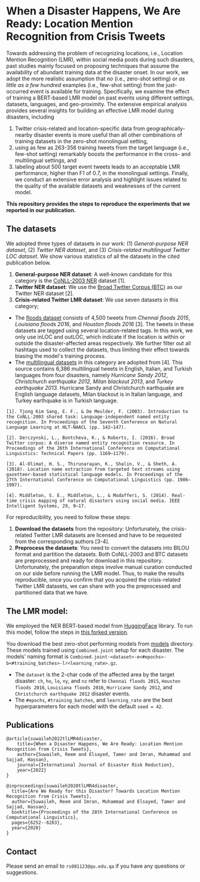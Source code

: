 # When a Disaster Happens, We Are Ready: Location Mention Recognition from Crisis Tweets

Towards addressing the problem of recognizing locations, i.e., Location Mention Recognition (LMR), within social media posts during such disasters, past studies mainly focused on proposing techniques that assume the availability of abundant training data at the disaster onset. In our work, we adopt the more realistic assumption that _no_ (i.e., zero-shot setting) or _as little as a few hundred_ examples (i.e., few-shot setting) from the just-occurred event is available for training. Specifically, we examine the effect of training a BERT-based LMR model on past events using different settings, datasets, languages, and geo-proximity. The extensive empirical analysis provides several insights for building an effective LMR model during disasters, including 
1. Twitter crisis-related and location-specific data from geographically-nearby disaster events is more useful than all other combinations of training datasets in the zero-shot monolingual setting, 
2. using as few as 263-356 training tweets from the target language (i.e., few-shot setting) remarkably boosts the performance in the cross- and multilingual settings, and 
3. labeling about 500 target event tweets leads to an acceptable LMR performance, higher than F1 of 0.7, in the monolingual settings. Finally, we conduct an extensive error analysis and highlight issues related to the quality of the available datasets and weaknesses of the current model.

**This repository provides the steps to reproduce the experiments that we reported in our publication.**

## The datasets

We adopted three types of datasets in our work: (1) _General-purpose NER dataset_, (2) _Twitter NER dataset_, and (3) _Crisis-related multilingual Twitter LOC dataset_. We show various statistics of all the datasets in the cited publication below. 

1. **General-purpose NER dataset**: A well-known candidate for this category is the [CoNLL-2003 NER](https://www.clips.uantwerpen.be/conll2003/ner/) dataset [1]. 
2. **Twitter NER dataset**: We use the [Broad Twitter Corpus (BTC)](https://github.com/GateNLP/broad_twitter_corpus) as our Twitter NER dataset [2].
3. **Crisis-related Twitter LMR dataset**: We use seven datasets in this category; 
- The [floods dataset](https://github.com/halolimat/LNEx) consists of 4,500 tweets from _Chennai floods 2015_, _Louisiana floods 2016_, and _Houston floods 2016_ [3]. The tweets in these datasets are tagged using several location-related tags. In this work, we only use inLOC and outLOC, which indicate if the location is within or outside the disaster-affected areas respectively. We further filter out all hashtags used to collect the datasets, thus limiting their effect towards biasing the model's training process.
- The [multilingual datasets](https://revealproject.eu/geoparse-benchmark-open-dataset/) in this category are adopted from [4]. This source contains 6,386 multilingual tweets in English, Italian, and Turkish languages from four disasters, namely _Hurricane Sandy 2012_, _Christchurch earthquake 2012_, _Milan blackout 2013_, and _Turkey earthquake 2013_. Hurricane Sandy and Christchurch earthquake are English language datasets, Milan blackout is in Italian language, and Turkey earthquake is in Turkish language.

```
[1]. Tjong Kim Sang, E. F., & De Meulder, F. (2003). Introduction to the CoNLL-2003 shared task: Language-independent named entity recognition. In Proceedings of the Seventh Conference on Natural Language Learning at HLT-NAACL (pp. 142–147).

[2]. Derczynski, L., Bontcheva, K., & Roberts, I. (2016). Broad Twitter corpus: A diverse named entity recognition resource. In Proceedings of the 26th International Conference on Computational Linguistics: Technical Papers (pp. 1169–1179).

[3]. Al-Olimat, H. S., Thirunarayan, K., Shalin, V., & Sheth, A. (2018). Location name extraction from targeted text streams using gazetteer-based statistical language models. In Proceedings of the 27th International Conference on Computational Linguistics (pp. 1986–1997).

[4]. Middleton, S. E., Middleton, L., & Modafferi, S. (2014). Real-time crisis mapping of natural disasters using social media. IEEE Intelligent Systems, 29, 9–17.
```

For reproducibility, you need to follow these steps:

1. **Download the datasets** from the repository: Unfortunately, the crisis-related Twitter LMR datasets are licensed and have to be requested from the corresponding authors [3-4]. 
2. **Preprocess the datasets**: You need to convert the datasets into BILOU format and partition the datasets. Both CoNLL-2003 and BTC datasets are preprocessed and ready for download in this repository. Unfortunately, the preparation steps involve manual curation conducted on our side before running the LMR model. Thus, to make the results reproducible, once you confirm that you acquired the crisis-related Twitter LMR datasets, we can share with you the preprocessed and partitioned data that we have.


## The LMR model:
We employed the NER BERT-based model from [HuggingFace](https://huggingface.co/) library. To run this model, follow the steps in [this forked version](https://github.com/rsuwaileh/transformers/tree/master/examples/ner).

You download the best zero-shot performing models from [models](https://github.com/rsuwaileh/TLLMR4CM/tree/main/data) directory. These models trained using `Combined.joint` setup for each disaster. The models' naming format is `Combined.joint-<dataset>-e<#epochs>-b<#training_batches>-lr<learning_rate>.gz`. 

- The `dataset` is the 2-char code of the affected area by the target disaster: `ch`, `ho`, `lo`, `ny`, and `nz` refer to `Chennai floods 2015`, `Houston floods 2016`, `Louisiana floods 2016`, `Hurricane Sandy 2012`, and `Christchurch earthquake 2012` disaster events.  
- The `#epochs`, `#training_batches`, and `learning_rate` are the best hyperparameters for each model with the default `seed = 42`. 

## Publications
```
@article{suwaileh2022tlLMR4disaster,
    title={When a Disaster Happens, We Are Ready: Location Mention Recognition from Crisis Tweets},
    author={Suwaileh, Reem and Elsayed, Tamer and Imran, Muhammad and Sajjad, Hassan},
    journal={International Journal of Disaster Risk Reduction},
    year={2022}
}

@inproceedings{suwaileh2020tlLMR4disaster,
  title={Are We Ready for this Disaster? Towards Location Mention Recognition from Crisis Tweets},
  author={Suwaileh, Reem and Imran, Muhammad and Elsayed, Tamer and Sajjad, Hassan},
  booktitle={Proceedings of the 28th International Conference on Computational Linguistics},
  pages={6252--6263},
  year={2020}
}
```

## Contact
Please send an email to `rs081123@qu.edu.qa` if you have any questions or suggestions.
